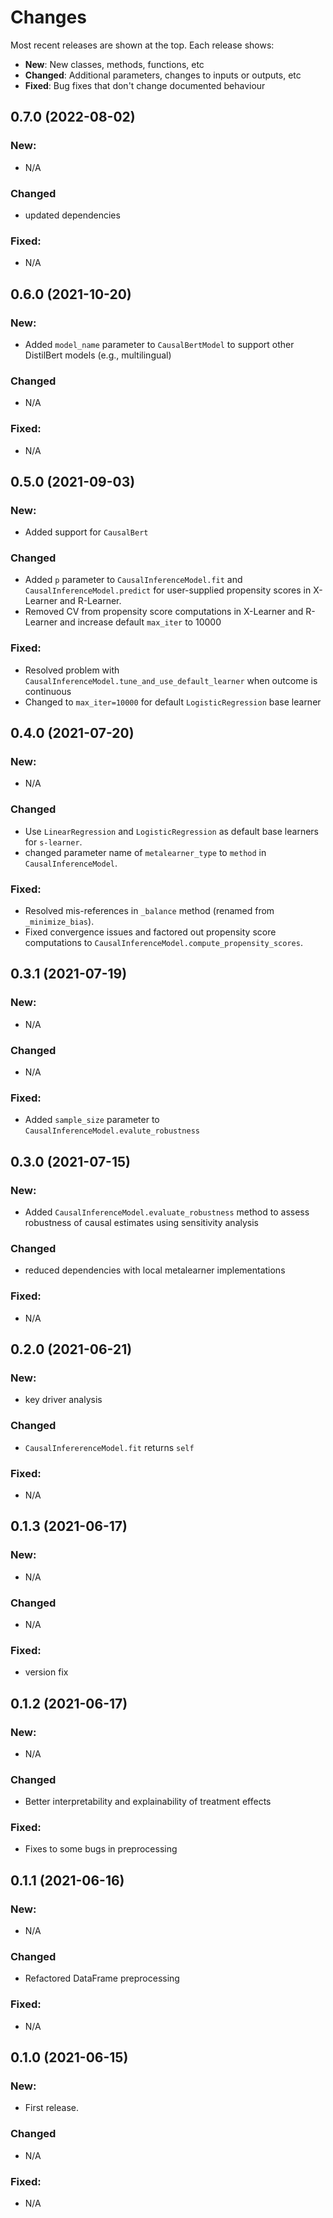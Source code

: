 # Changes

Most recent releases are shown at the top. Each release shows:

- **New**: New classes, methods, functions, etc
- **Changed**: Additional parameters, changes to inputs or outputs, etc
- **Fixed**: Bug fixes that don't change documented behaviour

## 0.7.0 (2022-08-02)

### New:
- N/A

### Changed
- updated dependencies

### Fixed:
- N/A


## 0.6.0 (2021-10-20)

### New:
- Added `model_name` parameter to `CausalBertModel` to support other DistilBert models (e.g., multilingual)

### Changed
- N/A

### Fixed:
- N/A


## 0.5.0 (2021-09-03)

### New:
- Added support for `CausalBert`

### Changed
- Added `p` parameter to `CausalInferenceModel.fit` and `CausalInferenceModel.predict` for user-supplied propensity scores in X-Learner and R-Learner.
- Removed CV from propensity score computations in X-Learner and R-Learner and increase default `max_iter` to 10000

### Fixed:
- Resolved problem with `CausalInferenceModel.tune_and_use_default_learner` when outcome is continuous
- Changed to `max_iter=10000` for default `LogisticRegression` base learner


## 0.4.0 (2021-07-20)

### New:
- N/A

### Changed
- Use `LinearRegression` and `LogisticRegression` as default base learners for `s-learner`.
- changed parameter name of `metalearner_type` to `method` in `CausalInferenceModel`.

### Fixed:
- Resolved mis-references in `_balance` method (renamed from `_minimize_bias`).
- Fixed convergence issues and factored out propensity score computations to `CausalInferenceModel.compute_propensity_scores`.


## 0.3.1 (2021-07-19)

### New:
- N/A

### Changed
- N/A

### Fixed:
- Added `sample_size` parameter to `CausalInferenceModel.evalute_robustness`


## 0.3.0 (2021-07-15)

### New:
- Added `CausalInferenceModel.evaluate_robustness` method to assess robustness of causal estimates using sensitivity analysis

### Changed
- reduced dependencies with local metalearner implementations

### Fixed:
- N/A


## 0.2.0 (2021-06-21)

### New:
- key driver analysis

### Changed
- `CausalInfererenceModel.fit` returns  `self`

### Fixed:
- N/A

## 0.1.3 (2021-06-17)

### New:
- N/A

### Changed
- N/A

### Fixed:
- version fix


## 0.1.2 (2021-06-17)

### New:
- N/A

### Changed
- Better interpretability and explainability of treatment effects

### Fixed:
- Fixes to some bugs in preprocessing


## 0.1.1 (2021-06-16)

### New:
- N/A

### Changed
- Refactored DataFrame preprocessing

### Fixed:
- N/A



## 0.1.0 (2021-06-15)

### New:
- First release.

### Changed
- N/A

### Fixed:
- N/A



